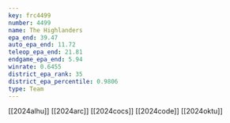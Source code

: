 ```yaml
---
key: frc4499
number: 4499
name: The Highlanders
epa_end: 39.47
auto_epa_end: 11.72
teleop_epa_end: 21.81
endgame_epa_end: 5.94
winrate: 0.6455
district_epa_rank: 35
district_epa_percentile: 0.9806
type: Team
---
```

[[2024alhu]]
[[2024arc]]
[[2024cocs]]
[[2024code]]
[[2024oktu]]
